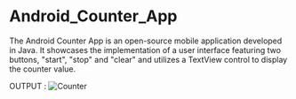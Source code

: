 # Android_Counter_App
The Android Counter App is an open-source mobile application developed in Java. It showcases the implementation of a user interface featuring two buttons, "start", "stop" and "clear" and utilizes a TextView control to display the counter value.

OUTPUT :
![Counter](https://github.com/harsharajb/Android_Counter_App/assets/109401373/a3d0725c-823b-4b67-a463-0ee5c0928657)
